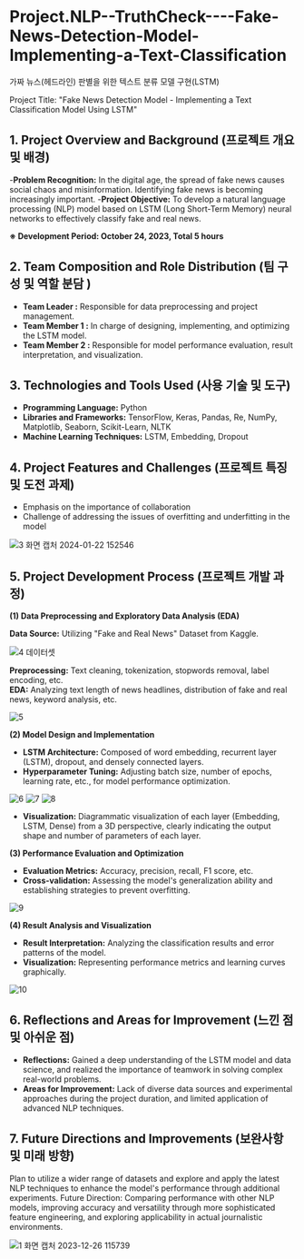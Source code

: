 # Project.NLP--TruthCheck----Fake-News-Detection-Model-Implementing-a-Text-Classification
가짜 뉴스(헤드라인) 판별을 위한  텍스트 분류 모델 구현(LSTM)

Project Title: "Fake News Detection Model - Implementing a Text Classification Model Using LSTM"

## 1. Project Overview and Background (프로젝트 개요 및 배경)

-**Problem Recognition:** In the digital age, the spread of fake news causes social chaos and misinformation. Identifying fake news is becoming increasingly important.
-**Project Objective:** To develop a natural language processing (NLP) model based on LSTM (Long Short-Term Memory) neural networks to effectively classify fake and real news.

**※ Development Period: October 24, 2023, Total 5 hours**


## 2. Team Composition and Role Distribution (팀 구성 및 역할 분담 )

- **Team Leader :** Responsible for data preprocessing and project management.
- **Team Member 1 :** In charge of designing, implementing, and optimizing the LSTM model.
- **Team Member 2 :** Responsible for model performance evaluation, result interpretation, and visualization.


## 3. Technologies and Tools Used (사용 기술 및 도구)

- **Programming Language:** Python
- **Libraries and Frameworks:** TensorFlow, Keras, Pandas, Re, NumPy, Matplotlib, Seaborn, Scikit-Learn, NLTK
- **Machine Learning Techniques:** LSTM, Embedding, Dropout


## 4. Project Features and Challenges (프로젝트 특징 및 도전 과제)

- Emphasis on the importance of collaboration 
- Challenge of addressing the issues of overfitting and underfitting in the model

![3 화면 캡처 2024-01-22 152546](https://github.com/pixelwizard2/Project.NLP--TruthCheck----Fake-News-Detection-Model-Implementing-a-Text-Classification/assets/138272416/4ffcc76d-4fd1-4234-b096-b8a6efe55928)

## 5. Project Development Process (프로젝트 개발 과정)

**(1) Data Preprocessing and Exploratory Data Analysis (EDA)**

**Data Source:** Utilizing "Fake and Real News" Dataset from Kaggle.

![4 데이터셋](https://github.com/pixelwizard2/Project.NLP--TruthCheck----Fake-News-Detection-Model-Implementing-a-Text-Classification/assets/138272416/b5bf1617-d646-476f-b52f-ce5da20f5fdc)

**Preprocessing:** Text cleaning, tokenization, stopwords removal, label encoding, etc.  
**EDA:** Analyzing text length of news headlines, distribution of fake and real news, keyword analysis, etc.

![5](https://github.com/pixelwizard2/Project.NLP--TruthCheck----Fake-News-Detection-Model-Implementing-a-Text-Classification/assets/138272416/c5e59dda-0988-48aa-bb9b-051dd508e6e8)


**(2) Model Design and Implementation**

- **LSTM Architecture:** Composed of word embedding, recurrent layer (LSTM), dropout, and densely connected layers.
- **Hyperparameter Tuning:** Adjusting batch size, number of epochs, learning rate, etc., for model performance optimization.

![6](https://github.com/pixelwizard2/Project.NLP--TruthCheck----Fake-News-Detection-Model-Implementing-a-Text-Classification/assets/138272416/199d4227-72d4-46cc-966e-5cc7fd759b67)
![7](https://github.com/pixelwizard2/Project.NLP--TruthCheck----Fake-News-Detection-Model-Implementing-a-Text-Classification/assets/138272416/5d23652c-a807-41b9-97cb-3940abdb0e99)
![8](https://github.com/pixelwizard2/Project.NLP--TruthCheck----Fake-News-Detection-Model-Implementing-a-Text-Classification/assets/138272416/ff43a2d6-b815-40ed-a544-79d4cc9aa434)


- **Visualization:** Diagrammatic visualization of each layer (Embedding, LSTM, Dense) from a 3D perspective, clearly indicating the output shape and number of parameters of each layer.



**(3) Performance Evaluation and Optimization**

- **Evaluation Metrics:** Accuracy, precision, recall, F1 score, etc.
- **Cross-validation:** Assessing the model's generalization ability and establishing strategies to prevent overfitting.

![9](https://github.com/pixelwizard2/Project.NLP--TruthCheck----Fake-News-Detection-Model-Implementing-a-Text-Classification/assets/138272416/0837ba1c-e36e-40a5-b268-d65bbe3f1f01)


**(4) Result Analysis and Visualization**

- **Result Interpretation:** Analyzing the classification results and error patterns of the model.
- **Visualization:** Representing performance metrics and learning curves graphically.

![10](https://github.com/pixelwizard2/Project.NLP--TruthCheck----Fake-News-Detection-Model-Implementing-a-Text-Classification/assets/138272416/49307ebe-d542-4e35-9a90-d899ba943d66)

## 6. Reflections and Areas for Improvement (느낀 점 및 아쉬운 점)

- **Reflections:** Gained a deep understanding of the LSTM model and data science, and realized the importance of teamwork in solving complex real-world problems.
- **Areas for Improvement:** Lack of diverse data sources and experimental approaches during the project duration, and limited application of advanced NLP techniques.



## 7. Future Directions and Improvements (보완사항 및 미래 방향)

Plan to utilize a wider range of datasets and explore and apply the latest NLP techniques to enhance the model's performance through additional experiments.
Future Direction: Comparing performance with other NLP models, improving accuracy and versatility through more sophisticated feature engineering, and exploring applicability in actual journalistic environments.

![1 화면 캡처 2023-12-26 115739](https://github.com/pixelwizard2/Project.NLP--TruthCheck----Fake-News-Detection-Model-Implementing-a-Text-Classification/assets/138272416/db00524b-2cb1-4c4c-a2b6-0d8d18a4102d)
